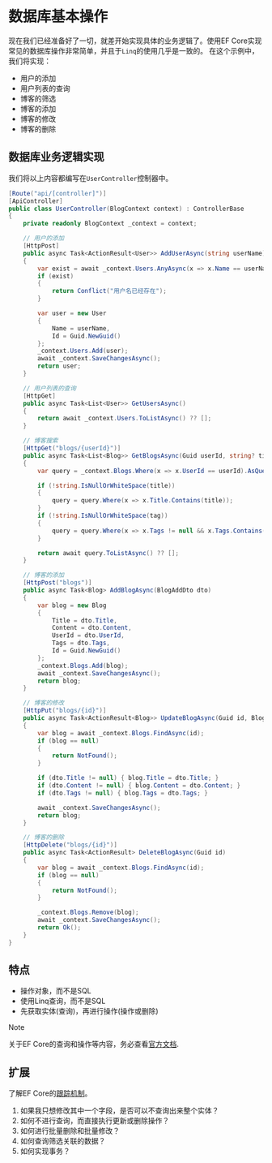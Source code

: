 # 数据库基本操作

现在我们已经准备好了一切，就差开始实现具体的业务逻辑了。使用EF Core实现常见的数据库操作非常简单，并且于`Linq`的使用几乎是一致的。
在这个示例中，我们将实现：

- 用户的添加
- 用户列表的查询
- 博客的筛选
- 博客的添加
- 博客的修改
- 博客的删除

## 数据库业务逻辑实现

我们将以上内容都编写在`UserController`控制器中。

```csharp
[Route("api/[controller]")]
[ApiController]
public class UserController(BlogContext context) : ControllerBase
{
    private readonly BlogContext _context = context;

    // 用户的添加
    [HttpPost]
    public async Task<ActionResult<User>> AddUserAsync(string userName)
    {
        var exist = await _context.Users.AnyAsync(x => x.Name == userName);
        if (exist)
        {
            return Conflict("用户名已经存在");
        }

        var user = new User
        {
            Name = userName,
            Id = Guid.NewGuid()
        };
        _context.Users.Add(user);
        await _context.SaveChangesAsync();
        return user;
    }

    // 用户列表的查询
    [HttpGet]
    public async Task<List<User>> GetUsersAsync()
    {
        return await _context.Users.ToListAsync() ?? [];
    }

    // 博客搜索
    [HttpGet("blogs/{userId}")]
    public async Task<List<Blog>> GetBlogsAsync(Guid userId, string? title, string? tag)
    {
        var query = _context.Blogs.Where(x => x.UserId == userId).AsQueryable();

        if (!string.IsNullOrWhiteSpace(title))
        {
            query = query.Where(x => x.Title.Contains(title));
        }
        if (!string.IsNullOrWhiteSpace(tag))
        {
            query = query.Where(x => x.Tags != null && x.Tags.Contains(tag));
        }

        return await query.ToListAsync() ?? [];
    }

    // 博客的添加
    [HttpPost("blogs")]
    public async Task<Blog> AddBlogAsync(BlogAddDto dto)
    {
        var blog = new Blog
        {
            Title = dto.Title,
            Content = dto.Content,
            UserId = dto.UserId,
            Tags = dto.Tags,
            Id = Guid.NewGuid()
        };
        _context.Blogs.Add(blog);
        await _context.SaveChangesAsync();
        return blog;
    }

    // 博客的修改
    [HttpPut("blogs/{id}")]
    public async Task<ActionResult<Blog>> UpdateBlogAsync(Guid id, BlogUpdateDto dto)
    {
        var blog = await _context.Blogs.FindAsync(id);
        if (blog == null)
        {
            return NotFound();
        }

        if (dto.Title != null) { blog.Title = dto.Title; }
        if (dto.Content != null) { blog.Content = dto.Content; }
        if (dto.Tags != null) { blog.Tags = dto.Tags; }

        await _context.SaveChangesAsync();
        return blog;
    }

    // 博客的删除
    [HttpDelete("blogs/{id}")]
    public async Task<ActionResult> DeleteBlogAsync(Guid id)
    {
        var blog = await _context.Blogs.FindAsync(id);
        if (blog == null)
        {
            return NotFound();
        }

        _context.Blogs.Remove(blog);
        await _context.SaveChangesAsync();
        return Ok();
    }
}
```

## 特点

- 操作对象，而不是SQL
- 使用Linq查询，而不是SQL
- 先获取实体(查询)，再进行操作(操作或删除)

> [!NOTE]
> 关于EF Core的查询和操作等内容，务必查看[官方文档](https://learn.microsoft.com/zh-cn/ef/core/querying/).

## 扩展

了解EF Core的[跟踪机制](https://learn.microsoft.com/zh-cn/ef/core/change-tracking/)。

1. 如果我只想修改其中一个字段，是否可以不查询出来整个实体？
2. 如何不进行查询，而直接执行更新或删除操作？
3. 如何进行批量删除和批量修改？
4. 如何查询筛选关联的数据？
5. 如何实现事务？
